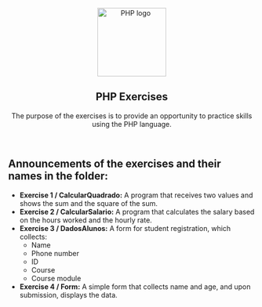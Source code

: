 <p align="center">
  <img height="140px" src="https://www.google.com/url?sa=i&url=https%3A%2F%2Ffreepngimg.com%2Fpng%2F14964-php-logo-png-image&psig=AOvVaw0VluyCk89DgQPSWuo7dwlX&ust=1709079805351000&source=images&cd=vfe&opi=89978449&ved=0CBIQjRxqFwoTCIDOr8egyoQDFQAAAAAdAAAAABAZ" align="center" alt="PHP logo" />
  <h2 align="center">PHP Exercises</h2>
  <p align="center">The purpose of the exercises is to provide an opportunity to practice skills using the PHP language.
 </p>
</p>

<br>

<P align="left">
<h2>Announcements of the exercises and their names in the folder: </h2>

- **Exercise 1 / CalcularQuadrado:** A program that receives two values and shows the sum and the square of the sum.
- **Exercise 2 / CalcularSalario:** A program that calculates the salary based on the hours worked and the hourly rate.
- **Exercise 3 / DadosAlunos:** A form for student registration, which collects:
  - Name
  - Phone number
  - ID
  - Course
  - Course module
- **Exercise 4 / Form:** A simple form that collects name and age, and upon submission, displays the data.

</P>
